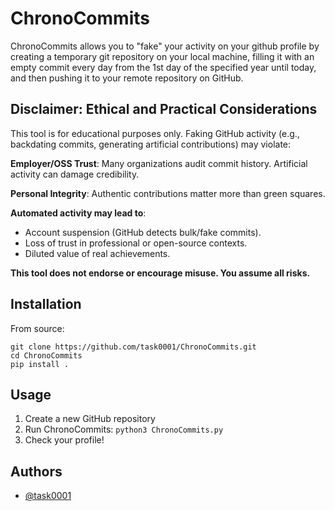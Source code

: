 
# ChronoCommits

ChronoCommits allows you to "fake" your activity on your github profile by creating a temporary git repository on your local machine, filling it with an empty commit every day from the 1st day of the specified year until today, and then pushing it to your remote repository on GitHub.


## Disclaimer: Ethical and Practical Considerations

This tool is for educational purposes only. Faking GitHub activity (e.g., backdating commits, generating artificial contributions) may violate:

**Employer/OSS Trust**: Many organizations audit commit history. Artificial activity can damage credibility.

**Personal Integrity**: Authentic contributions matter more than green squares.

**Automated activity may lead to**:
- Account suspension (GitHub detects bulk/fake commits).
- Loss of trust in professional or open-source contexts.
- Diluted value of real achievements.

**This tool does not endorse or encourage misuse. You assume all risks.**
## Installation

From source:
```
git clone https://github.com/task0001/ChronoCommits.git
cd ChronoCommits
pip install .
```
## Usage

1. Create a new GitHub repository
2. Run ChronoCommits: `python3 ChronoCommits.py`
3. Check your profile!
## Authors

- [@task0001](https://www.github.com/task0001)


